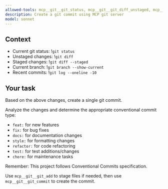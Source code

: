 ```yaml
---
allowed-tools: mcp__git__git_status, mcp__git__git_diff_unstaged, mcp__git__git_diff_staged, mcp__git__git_diff, mcp__git__git_add, mcp__git__git_commit, mcp__git__git_log, mcp__git__git_branch
description: Create a git commit using MCP git server
model: sonnet
---
```


## Context

- Current git status: !`git status`
- Unstaged changes: !`git diff`
- Staged changes: !`git diff --staged`
- Current branch: !`git branch --show-current`
- Recent commits: !`git log --oneline -10`

## Your task

Based on the above changes, create a single git commit.

Analyze the changes and determine the appropriate conventional commit type:

   - `feat:` for new features
   - `fix:` for bug fixes
   - `docs:` for documentation changes
   - `style:` for formatting changes
   - `refactor:` for code refactoring
   - `test:` for test additions/changes
   - `chore:` for maintenance tasks

Remember: This project follows Conventional Commits specification.

Use `mcp__git__git_add` to stage files if needed, then use `mcp__git__git_commit` to create the commit.